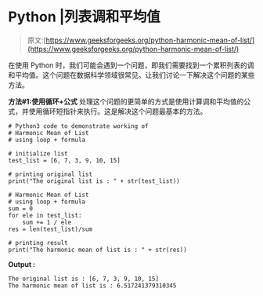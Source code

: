 # Python |列表调和平均值

> 原文:[https://www.geeksforgeeks.org/python-harmonic-mean-of-list/](https://www.geeksforgeeks.org/python-harmonic-mean-of-list/)

在使用 Python 时，我们可能会遇到一个问题，即我们需要找到一个累积列表的调和平均值。这个问题在数据科学领域很常见。让我们讨论一下解决这个问题的某些方法。

**方法#1:使用循环+公式**
处理这个问题的更简单的方式是使用计算调和平均值的公式，并使用循环短指针来执行。这是解决这个问题最基本的方法。

```
# Python3 code to demonstrate working of
# Harmonic Mean of List
# using loop + formula

# initialize list
test_list = [6, 7, 3, 9, 10, 15]

# printing original list
print("The original list is : " + str(test_list))

# Harmonic Mean of List
# using loop + formula
sum = 0
for ele in test_list:
    sum += 1 / ele    
res = len(test_list)/sum

# printing result
print("The harmonic mean of list is : " + str(res))
```

**Output :**

```
The original list is : [6, 7, 3, 9, 10, 15]
The harmonic mean of list is : 6.517241379310345

```